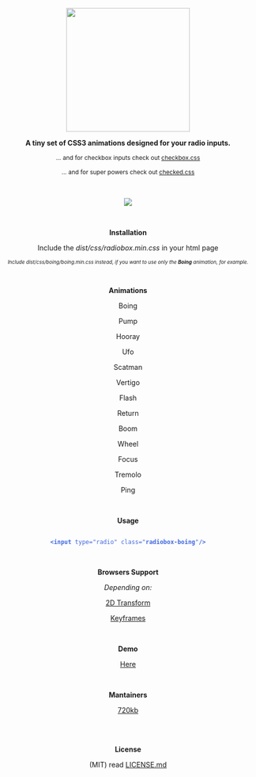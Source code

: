 <p align="center">
<img src="http://i.imgur.com/RMT4UHE.png" width="250"/>
</p>

<p align="center" style="text-align:center">
<b>A tiny set of CSS3 animations designed for your radio inputs.
</b>
</p>

<p align="center">
	<sub style="font-size:12px;">
	... and for checkbox inputs check out <a style="font-size:12px;" href="https://github.com/720kb/checkbox.css">checkbox.css</a>
	</sub>
	</p>
	<p align="center">
	<sub style="font-size:12px;">
	... and for super powers check out <a style="font-size:12px;" href="https://github.com/720kb/checked.css">checked.css</a>
	</sub>
</p>
</br>
<p align="center" style="text-align:center">
<a href="https://gitter.im/720kb/?utm_source=badge&utm_medium=badge&utm_campaign=pr-badge&utm_content=badge" target="_blank">
<img src="https://badges.gitter.im/Join%20Chat.svg"/>
</a>
</p>
<br/>
<p align="center" style="text-align:center">
<b>Installation</b>
</p>
<p align="center" style="text-align:center">
Include the <i>dist/css/radiobox.min.css</i> in your html page
</p>
<p align="center" style="font-size:12px;">
<sub><i>Include dist/css/boing/boing.min.css instead, if you want to use only the <b>Boing</b> animation, for example.</i></sub>
</p>
<br/>
<p align="center" style="text-align:center">
<b>Animations</b>
</p>

<p align="center" style="text-align:center">
Boing
</p>

<p align="center" style="text-align:center">
Pump
</p>

<p align="center" style="text-align:center">
Hooray
</p>

<p align="center" style="text-align:center">
Ufo
</p>

<p align="center" style="text-align:center">
Scatman
</p>

<p align="center" style="text-align:center">
Vertigo
</p>

<p align="center" style="text-align:center">
Flash
</p>

<p align="center" style="text-align:center">
Return
</p>

<p align="center" style="text-align:center">
Boom
</p>

<p align="center" style="text-align:center">
Wheel
</p>

<p align="center" style="text-align:center">
Focus
</p>

<p align="center" style="text-align:center">
Tremolo
</p>

<p align="center" style="text-align:center">
Ping
</p>

<br/>

<p align="center" style="text-align:center">
<b>Usage</b>
</p>

<p align="center" style="text-align:center">

<code style="color:royalblue">
<b>&#x3C;input</b> type="radio" class="<b>radiobox-boing</b>"<b>/&#x3E;</b>
</code>

</p>

<br/>

<p align="center" style="text-align:center">
<b>Browsers Support</b>
</p>

<p align="center" style="text-align:center">
<i>Depending on:</i>
</p>

<p align="center" style="text-align:center">
    <a href="http://caniuse.com/#feat=transforms2d" target="_blank">2D Transform</a>
 </p>
 
 <p align="center" style="text-align:center">   
    <a href="http://caniuse.com/#feat=css-animation" target="_blank">Keyframes</a>
</p>


<br/>
<p align="center" style="text-align:center">
<b>Demo</b>
</p>
<p align="center" style="text-align:center">
<a href="https://720kb.github.io/radiobox.css">Here</a>
</p>
<br/>

<p align="center" style="text-align:center">
<b>Mantainers</b>
</p>
<p align="center" style="text-align:center">
<a href="http://720kb.net">720kb</a>
</p>
<br/>
<p align="center" style="text-align:center">
<br/>
<b>License</b>
</p>

<p align="center" style="text-align:center">
(MIT) read <a href="https://github.com/720kb//blob/gh-pages/LICENSE.md">LICENSE.md</a>
</p>
